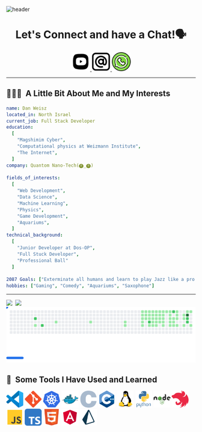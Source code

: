 ![header](https://capsule-render.vercel.app/api?type=venom&height=200&text=Weisz%20D.%20Dan&fontSize=70&color=0:8871e5,100:b678c4&stroke=b678c4&animation=blink)

<h1 align="center">
  Let's Connect and have a Chat!🗣️
</h1>

<p align="center">
<a href="https://www.youtube.com/@danweisz8917">
  <img height="50" src="./resources/youtube.svg"/>
</a>
<a href="mailto:weisz.danny@gmail.com?subject=OMG!%20I%20love%20U%20so%20so%20much&Body=You%20are%20my%20God%20and%20I%20will%20do%20anything%20for%you🙏🙏🙏">
  <img height="50" src="./resources/email.svg"/>
</a>
<a href="https://wa.me/972545449362?text=Wow!%20you%20are%20so%20amazing%20I%20had%20to%20say%20thank%20you%20for%20your%20existence.">
  <img height="50" src="./resources/whatsapp.svg"/>
</a>
</p>

---

<h2> 👨🏻‍💻 &nbsp;A Little Bit About Me and My Interests</h2>

```yaml
name: Dan Weisz
located_in: North Israel
current_job: Full Stack Developer
education:
  [
    "Magshimim Cyber",
    "Computational physics at Weizmann Institute",
    "The Internet",
  ]
company: Quantom Nano-Tech(⓿_⓿)

fields_of_interests:
  [
    "Web Development",
    "Data Science",
    "Machine Learning",
    "Physics",
    "Game Development",
    "Aquariums",
  ]
technical_background:
  [
    "Junior Developer at Dos-OP",
    "Full Stuck Developer",
    "Professional Ball"
  ]
  
2087 Goals: ["Exterminate all humans and learn to play Jazz like a pro."]
hobbies: ["Gaming", "Comedy", "Aquariums", "Saxophone"]
```
  
---  


<div style="display: flex; gap: 0.5rem; align-items: center;">
<picture >
  <source
    srcset="https://github-readme-stats.vercel.app/api?username=danredred&show_icons=true&theme=dark"
    media="(prefers-color-scheme: dark)"
  />
  <source
    srcset="https://github-readme-stats.vercel.app/api?username=danredred&show_icons=true"
    media="(prefers-color-scheme: light), (prefers-color-scheme: no-preference)"
  />
  <img src="https://github-readme-stats.vercel.app/api?username=danredred&show_icons=true" />
</picture>
<picture>
  <source
    srcset="https://github-readme-stats.vercel.app/api/top-langs/?username=anuraghazra&layout=compact&theme=dark&langs_count=8"
    media="(prefers-color-scheme: dark)"
  />
  <source
    srcset="https://github-readme-stats.vercel.app/api/top-langs/?username=anuraghazra&layout=compact&langs_count=8"
    media="(prefers-color-scheme: light), (prefers-color-scheme: no-preference)"
  />
  <img src="https://github-readme-stats.vercel.app/api/top-langs/?username=anuraghazra&layout=compact&langs_count=8" />
</picture>
</div>

<picture>
  <source
    media="(prefers-color-scheme: dark)"
    srcset="https://raw.githubusercontent.com/danredred/danredred/4e5db0b66978ab0348945b00a1827ad98ee57ca9/images/breakout-dark.svg"
  />
  <source
    media="(prefers-color-scheme: light)"
    srcset="https://raw.githubusercontent.com/danredred/danredred/4e5db0b66978ab0348945b00a1827ad98ee57ca9/images/breakout-light.svg"
  />
  <img alt="Breakout Game" src="https://raw.githubusercontent.com/danredred/danredred/4e5db0b66978ab0348945b00a1827ad98ee57ca9/images/breakout-light.svg" />
</picture>

<h2> 🚀 &nbsp;Some Tools I Have Used and Learned</h2>
<p align="left">
<img src="./resources/vscode.svg" alt="vscode" width="45" height="45"/>
<img src="./resources/git.svg" alt="bash" width="45" height="45"/>
<img src="./resources/kubernetes.svg" alt="php" width="45" height="45"/>
<img src="./resources/docker.svg" alt="php" width="45" height="45"/>
<img src="./resources/c.svg" alt="php" width="45" height="45"/>
<img src="./resources/c++.svg" alt="php" width="45" height="45"/>
<img src="./resources/linux.svg" alt="php" width="45" height="45"/>
<img src="./resources/python.svg" alt="php" width="45" height="45"/>
<img src="./resources/nodejs.svg" alt="php" width="45" height="45"/>
<img src="./resources/nestjs.svg" alt="php" width="45" height="45"/>
<img src="./resources/js.svg" alt="php" width="45" height="45"/>
<img src="./resources/typescript.svg" alt="php" width="45" height="45"/>
<img src="./resources/html.svg" alt="php" width="45" height="45"/>
<img src="./resources/angular.svg" alt="php" width="45" height="45"/>
<img src="./resources/prisma.svg" alt="php" width="45" height="45"/>
</p>